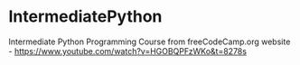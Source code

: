 # IntermediatePython
Intermediate Python Programming Course from freeCodeCamp.org
website - https://www.youtube.com/watch?v=HGOBQPFzWKo&t=8278s
